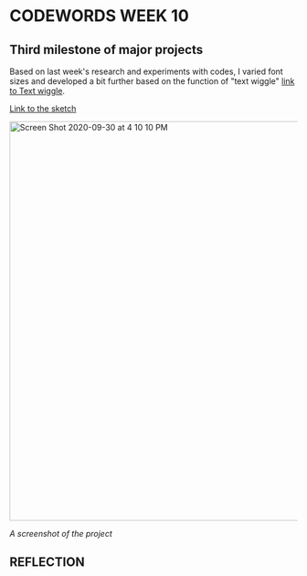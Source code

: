 # CODEWORDS WEEK 10

## Third milestone of major projects

Based on last week's research and experiments with codes, I varied font sizes and developed a bit further based on the function of "text wiggle" [link to Text wiggle](https://editor.p5js.org/aferriss/sketches/B1VGG0L-7).

[Link to the sketch](https://cielziyun.github.io/CODEWORDs-SKO/SKO/WEEK%2010/week%2010%20milestone/)

<img width="700" alt="Screen Shot 2020-09-30 at 4 10 10 PM" src="https://user-images.githubusercontent.com/68975607/94660468-45db8b80-0338-11eb-9a83-af0d2cfefbfb.png">

*A screenshot of the project*

## REFLECTION


